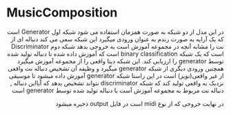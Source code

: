 # MusicComposition
<div dir="rtl">
در این مدل از دو شبکه به صورت همزمان استفاده می شود  
شبکه اول Generator  است که یک آرایه به صورت رندم به عنوان ورودی میگیرد  این شبکه سعی می کند دنباله ای از نت را مشابه آنچه در مجموعه آموزش  است به خروجی بدهد
شبکه دوم Discriminator است که یک شبکه binary classification  است که آموزش داده شده تا دنباله تولید شده توسط generator را ارزیابی کند. این شبکه دیتا واقعی را از مجموعه آموزش میگیرد همچنین  ورودی دیگری  از شبکه generator  میگیرد و وظیفه آن تشخیص دنباله نت واقعی از غیر واقعی(نویز) است
در این راستا شبکه   generator    آموزش داده میشود تا موسیقی نزدیک به واقعی تولید کند که شبکه discriminator  نتواند تشخیص بدهد که آیااین دنباله , دنباله نت مربوط به مجموعه آموزش  آست یا دنباله تولید شده توسط generator است

در نهایت خروجی که از نوع midi است در فایل output ذخیره میشود

</div>
